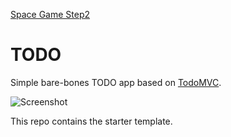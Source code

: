 [Space Game Step2](https://github.com/Luay85/HYF/tree/master/JavaScript2/Week2/Homework/GameStep2)


# TODO

Simple bare-bones TODO app based on [TodoMVC](http://todomvc.com/).

![Screenshot](https://raw.githubusercontent.com/HackYourFutureBelgium/todo-app/master/.github/screenshot.png)

This repo contains the starter template.
